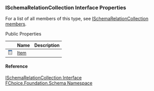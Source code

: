 ﻿### ISchemaRelationCollection Interface Properties

For a list of all members of this type, see [ISchemaRelationCollection members](fcSDK~FChoice.Foundation.Schema.ISchemaRelationCollection_members.md).

Public Properties

|   | Name | Description |
| --- | --- | --- |
| ![ Property](dotnetimages/Property.png) | [Item](fcSDK~FChoice.Foundation.Schema.ISchemaRelationCollection~Item.md) |   |





#### Reference

[ISchemaRelationCollection Interface](fcSDK~FChoice.Foundation.Schema.ISchemaRelationCollection.md)  
[FChoice.Foundation.Schema Namespace](fcSDK~FChoice.Foundation.Schema_namespace.md)
